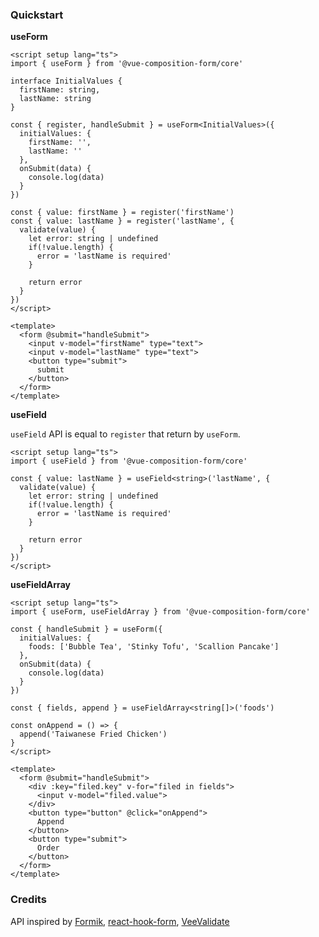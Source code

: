 ### Quickstart

**useForm**

```vue
<script setup lang="ts">
import { useForm } from '@vue-composition-form/core'

interface InitialValues {
  firstName: string,
  lastName: string
}

const { register, handleSubmit } = useForm<InitialValues>({
  initialValues: {
    firstName: '',
    lastName: ''
  },
  onSubmit(data) {
    console.log(data)
  }
})

const { value: firstName } = register('firstName')
const { value: lastName } = register('lastName', {
  validate(value) {
    let error: string | undefined
    if(!value.length) {
      error = 'lastName is required'
    }

    return error
  }
})
</script>

<template>
  <form @submit="handleSubmit">
    <input v-model="firstName" type="text">
    <input v-model="lastName" type="text">
    <button type="submit">
      submit
    </button>
  </form>
</template>
```

**useField**

`useField` API is equal to `register` that return by `useForm`.

```vue
<script setup lang="ts">
import { useField } from '@vue-composition-form/core'

const { value: lastName } = useField<string>('lastName', {
  validate(value) {
    let error: string | undefined
    if(!value.length) {
      error = 'lastName is required'
    }

    return error
  }
})
</script>
```

**useFieldArray**

```vue
<script setup lang="ts">
import { useForm, useFieldArray } from '@vue-composition-form/core'

const { handleSubmit } = useForm({
  initialValues: {
    foods: ['Bubble Tea', 'Stinky Tofu', 'Scallion Pancake']
  },
  onSubmit(data) {
    console.log(data)
  }
})

const { fields, append } = useFieldArray<string[]>('foods')

const onAppend = () => {
  append('Taiwanese Fried Chicken')
}
</script>

<template>
  <form @submit="handleSubmit">
    <div :key="filed.key" v-for="filed in fields">
      <input v-model="filed.value">
    </div>
    <button type="button" @click="onAppend">
      Append
    </button>
    <button type="submit">
      Order
    </button>
  </form>
</template>
```

### Credits

API inspired by [Formik](https://github.com/jaredpalmer/formik), [react-hook-form](https://github.com/react-hook-form/react-hook-form), [VeeValidate](https://github.com/logaretm/vee-validate)